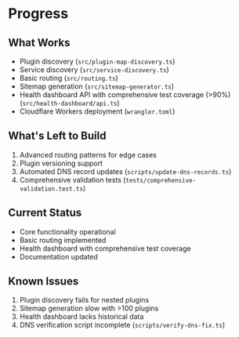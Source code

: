 # Progress

## What Works
- Plugin discovery (`src/plugin-map-discovery.ts`)
- Service discovery (`src/service-discovery.ts`)
- Basic routing (`src/routing.ts`)
- Sitemap generation (`src/sitemap-generator.ts`)
- Health dashboard API with comprehensive test coverage (>90%) (`src/health-dashboard/api.ts`)
- Cloudflare Workers deployment (`wrangler.toml`)

## What's Left to Build
1. Advanced routing patterns for edge cases
2. Plugin versioning support
3. Automated DNS record updates (`scripts/update-dns-records.ts`)
4. Comprehensive validation tests (`tests/comprehensive-validation.test.ts`)

## Current Status
- Core functionality operational
- Basic routing implemented
- Health dashboard with comprehensive test coverage
- Documentation updated

## Known Issues
1. Plugin discovery fails for nested plugins
2. Sitemap generation slow with >100 plugins
3. Health dashboard lacks historical data
4. DNS verification script incomplete (`scripts/verify-dns-fix.ts`)